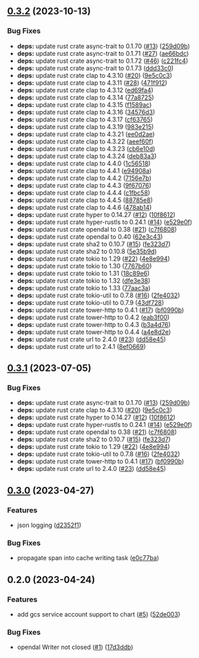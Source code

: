 ## [0.3.2](https://github.com/talzion12/http-cache/compare/v0.3.0...v0.3.2) (2023-10-13)


### Bug Fixes

* **deps:** update rust crate async-trait to 0.1.70 ([#13](https://github.com/talzion12/http-cache/issues/13)) ([259d09b](https://github.com/talzion12/http-cache/commit/259d09bd37564274497eb2010e987ab43602f332))
* **deps:** update rust crate async-trait to 0.1.71 ([#27](https://github.com/talzion12/http-cache/issues/27)) ([ae66bdc](https://github.com/talzion12/http-cache/commit/ae66bdcc5ff32f8585749a19a391028995d4287a))
* **deps:** update rust crate async-trait to 0.1.72 ([#46](https://github.com/talzion12/http-cache/issues/46)) ([c221fc4](https://github.com/talzion12/http-cache/commit/c221fc45b01c9242a13fe664bde9ce416c0d319e))
* **deps:** update rust crate async-trait to 0.1.73 ([ddd33c0](https://github.com/talzion12/http-cache/commit/ddd33c0649fec9d38c67c344517e528f290564cf))
* **deps:** update rust crate clap to 4.3.10 ([#20](https://github.com/talzion12/http-cache/issues/20)) ([9e5c0c3](https://github.com/talzion12/http-cache/commit/9e5c0c3d0317d1e73625dbd10f5f0d688c881a41))
* **deps:** update rust crate clap to 4.3.11 ([#28](https://github.com/talzion12/http-cache/issues/28)) ([471f912](https://github.com/talzion12/http-cache/commit/471f91266f373330720e1c1e77207386dad60274))
* **deps:** update rust crate clap to 4.3.12 ([ed69fa4](https://github.com/talzion12/http-cache/commit/ed69fa400608b5b10d9167e1702ef073cac7aac9))
* **deps:** update rust crate clap to 4.3.14 ([77a8725](https://github.com/talzion12/http-cache/commit/77a8725f403e843d8f35a17e9454a53aac1844b1))
* **deps:** update rust crate clap to 4.3.15 ([f1589ac](https://github.com/talzion12/http-cache/commit/f1589ac25702f56035d075736bba3056949d5c31))
* **deps:** update rust crate clap to 4.3.16 ([34576d3](https://github.com/talzion12/http-cache/commit/34576d3eedb2a9096b8afb0536b324aa34b846cb))
* **deps:** update rust crate clap to 4.3.17 ([cf63765](https://github.com/talzion12/http-cache/commit/cf637657d692ca611983f6b8b65138efadea5ec8))
* **deps:** update rust crate clap to 4.3.19 ([983e215](https://github.com/talzion12/http-cache/commit/983e215d256c4989d953b5f75f8520078ad1b1dd))
* **deps:** update rust crate clap to 4.3.21 ([ee0d2ae](https://github.com/talzion12/http-cache/commit/ee0d2ae93eeb451553d3ff67dd99f8f413ef012c))
* **deps:** update rust crate clap to 4.3.22 ([aeef60f](https://github.com/talzion12/http-cache/commit/aeef60fcf6f23ad56ecd8c2ad0f4356c8692cac8))
* **deps:** update rust crate clap to 4.3.23 ([cb6e10d](https://github.com/talzion12/http-cache/commit/cb6e10d2ea9bd3d7b180c0e494059a7cac3c0f2b))
* **deps:** update rust crate clap to 4.3.24 ([deb83a3](https://github.com/talzion12/http-cache/commit/deb83a3e8ec5b87ee080ed609d7bfd05dd842610))
* **deps:** update rust crate clap to 4.4.0 ([1c56518](https://github.com/talzion12/http-cache/commit/1c56518287cd62ebc5eda6ef24417374e066562f))
* **deps:** update rust crate clap to 4.4.1 ([e94908a](https://github.com/talzion12/http-cache/commit/e94908ad27d2ba55840ca7baf0c9c3e83558c2b3))
* **deps:** update rust crate clap to 4.4.2 ([7156e7b](https://github.com/talzion12/http-cache/commit/7156e7bd354ede8309f78b30edbc9cb988afe550))
* **deps:** update rust crate clap to 4.4.3 ([9f67076](https://github.com/talzion12/http-cache/commit/9f670769627af8b7540360205855a42e191a96e7))
* **deps:** update rust crate clap to 4.4.4 ([c1fbc58](https://github.com/talzion12/http-cache/commit/c1fbc587f50b81ac8ba2c1abf4a3e879d4839dbe))
* **deps:** update rust crate clap to 4.4.5 ([88785e8](https://github.com/talzion12/http-cache/commit/88785e849d96c65670224c4b1a86db61dc55af31))
* **deps:** update rust crate clap to 4.4.6 ([478ab14](https://github.com/talzion12/http-cache/commit/478ab14ff4c4a4f7ee5582eb3efcefa2d75c5293))
* **deps:** update rust crate hyper to 0.14.27 ([#12](https://github.com/talzion12/http-cache/issues/12)) ([10f8612](https://github.com/talzion12/http-cache/commit/10f86124cad4a31c4be66f06a07c7b04163141db))
* **deps:** update rust crate hyper-rustls to 0.24.1 ([#14](https://github.com/talzion12/http-cache/issues/14)) ([e529e0f](https://github.com/talzion12/http-cache/commit/e529e0f37cb11783d9af8dedc11b1b91fe0dafb2))
* **deps:** update rust crate opendal to 0.38 ([#21](https://github.com/talzion12/http-cache/issues/21)) ([c7f6808](https://github.com/talzion12/http-cache/commit/c7f6808f60109cc434b2050ad8be3d91c9e81e14))
* **deps:** update rust crate opendal to 0.40 ([62e3c43](https://github.com/talzion12/http-cache/commit/62e3c439e836662fd4e7acc864e0ac357ce941f1))
* **deps:** update rust crate sha2 to 0.10.7 ([#15](https://github.com/talzion12/http-cache/issues/15)) ([fe323d7](https://github.com/talzion12/http-cache/commit/fe323d78d8bbcc5fb9938ae56c37e26e93d3c5e7))
* **deps:** update rust crate sha2 to 0.10.8 ([5e35b9d](https://github.com/talzion12/http-cache/commit/5e35b9d2e63efb2dd04b4bd45e8bf232c0197d2e))
* **deps:** update rust crate tokio to 1.29 ([#22](https://github.com/talzion12/http-cache/issues/22)) ([4e8e994](https://github.com/talzion12/http-cache/commit/4e8e994ce5dcd570138d7998984547565e916b29))
* **deps:** update rust crate tokio to 1.30 ([7767b60](https://github.com/talzion12/http-cache/commit/7767b60e492f9f037e42459698e091b647e3f88e))
* **deps:** update rust crate tokio to 1.31 ([18c89e6](https://github.com/talzion12/http-cache/commit/18c89e6b7c3d1e0de2b6255e3e754fa10ec8b16a))
* **deps:** update rust crate tokio to 1.32 ([dfe3e38](https://github.com/talzion12/http-cache/commit/dfe3e38ef206f8500ef27897f4c7ff66c87611c2))
* **deps:** update rust crate tokio to 1.33 ([77aac3a](https://github.com/talzion12/http-cache/commit/77aac3a5b8d482a3b04a00146d1d9ced97002636))
* **deps:** update rust crate tokio-util to 0.7.8 ([#16](https://github.com/talzion12/http-cache/issues/16)) ([2fe4032](https://github.com/talzion12/http-cache/commit/2fe40321901a5694b46a59e2867c894d5c16dac0))
* **deps:** update rust crate tokio-util to 0.7.9 ([43df728](https://github.com/talzion12/http-cache/commit/43df72815e2bed4453228fac48314923ddb6203c))
* **deps:** update rust crate tower-http to 0.4.1 ([#17](https://github.com/talzion12/http-cache/issues/17)) ([bf0990b](https://github.com/talzion12/http-cache/commit/bf0990b0ec67b03cd502aa4f1ed243aa27417052))
* **deps:** update rust crate tower-http to 0.4.2 ([eab3f00](https://github.com/talzion12/http-cache/commit/eab3f00650590d1d71c6e225899b4511ce5bf917))
* **deps:** update rust crate tower-http to 0.4.3 ([b3a4d76](https://github.com/talzion12/http-cache/commit/b3a4d766b1391c80850fc398af63360f76114cb2))
* **deps:** update rust crate tower-http to 0.4.4 ([a4e8d2e](https://github.com/talzion12/http-cache/commit/a4e8d2e2ade4c4963fae123d7489c340c8600c5e))
* **deps:** update rust crate url to 2.4.0 ([#23](https://github.com/talzion12/http-cache/issues/23)) ([dd58e45](https://github.com/talzion12/http-cache/commit/dd58e45814ff535c2900e2af193db28631ba0939))
* **deps:** update rust crate url to 2.4.1 ([8ef0669](https://github.com/talzion12/http-cache/commit/8ef06692a6765e8f79941e77146c0f2ce59970f0))

## [0.3.1](https://github.com/talzion12/http-cache/compare/v0.3.0...v0.3.1) (2023-07-05)


### Bug Fixes

* **deps:** update rust crate async-trait to 0.1.70 ([#13](https://github.com/talzion12/http-cache/issues/13)) ([259d09b](https://github.com/talzion12/http-cache/commit/259d09bd37564274497eb2010e987ab43602f332))
* **deps:** update rust crate clap to 4.3.10 ([#20](https://github.com/talzion12/http-cache/issues/20)) ([9e5c0c3](https://github.com/talzion12/http-cache/commit/9e5c0c3d0317d1e73625dbd10f5f0d688c881a41))
* **deps:** update rust crate hyper to 0.14.27 ([#12](https://github.com/talzion12/http-cache/issues/12)) ([10f8612](https://github.com/talzion12/http-cache/commit/10f86124cad4a31c4be66f06a07c7b04163141db))
* **deps:** update rust crate hyper-rustls to 0.24.1 ([#14](https://github.com/talzion12/http-cache/issues/14)) ([e529e0f](https://github.com/talzion12/http-cache/commit/e529e0f37cb11783d9af8dedc11b1b91fe0dafb2))
* **deps:** update rust crate opendal to 0.38 ([#21](https://github.com/talzion12/http-cache/issues/21)) ([c7f6808](https://github.com/talzion12/http-cache/commit/c7f6808f60109cc434b2050ad8be3d91c9e81e14))
* **deps:** update rust crate sha2 to 0.10.7 ([#15](https://github.com/talzion12/http-cache/issues/15)) ([fe323d7](https://github.com/talzion12/http-cache/commit/fe323d78d8bbcc5fb9938ae56c37e26e93d3c5e7))
* **deps:** update rust crate tokio to 1.29 ([#22](https://github.com/talzion12/http-cache/issues/22)) ([4e8e994](https://github.com/talzion12/http-cache/commit/4e8e994ce5dcd570138d7998984547565e916b29))
* **deps:** update rust crate tokio-util to 0.7.8 ([#16](https://github.com/talzion12/http-cache/issues/16)) ([2fe4032](https://github.com/talzion12/http-cache/commit/2fe40321901a5694b46a59e2867c894d5c16dac0))
* **deps:** update rust crate tower-http to 0.4.1 ([#17](https://github.com/talzion12/http-cache/issues/17)) ([bf0990b](https://github.com/talzion12/http-cache/commit/bf0990b0ec67b03cd502aa4f1ed243aa27417052))
* **deps:** update rust crate url to 2.4.0 ([#23](https://github.com/talzion12/http-cache/issues/23)) ([dd58e45](https://github.com/talzion12/http-cache/commit/dd58e45814ff535c2900e2af193db28631ba0939))

## [0.3.0](https://github.com/talzion12/http-cache/compare/v0.2.0...v0.3.0) (2023-04-27)


### Features

* json logging ([d2352f1](https://github.com/talzion12/http-cache/commit/d2352f1ff3342f05c035fe39c8a54701a54ff93c))


### Bug Fixes

* propagate span into cache writing task ([e0c77ba](https://github.com/talzion12/http-cache/commit/e0c77ba24bd1de39d9b4c60092eba2a9709b03a2))

## 0.2.0 (2023-04-24)


### Features

* add gcs service account support to chart ([#5](https://github.com/talzion12/http-cache/issues/5)) ([52de003](https://github.com/talzion12/http-cache/commit/52de0030f714507f6736d06212c1fdc9ebefc69d))


### Bug Fixes

* opendal Writer not closed ([#1](https://github.com/talzion12/http-cache/issues/1)) ([17d3ddb](https://github.com/talzion12/http-cache/commit/17d3ddb8bbcbdad3a2ed56e52cb61209575c42a1))

